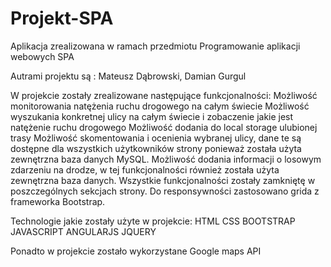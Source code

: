 # Projekt-SPA
Aplikacja zrealizowana w ramach przedmiotu Programowanie aplikacji webowych SPA


Autrami projektu są : Mateusz Dąbrowski, Damian Gurgul

W projekcie zostały zrealizowane następujące  funkcjonalności:
Możliwość monitorowania natężenia ruchu drogowego na całym świecie
Możliwość wyszukania konkretnej ulicy na całym świecie i zobaczenie jakie jest natężenie ruchu drogowego
Możliwość dodania do local storage ulubionej trasy
Możliwość skomentowania i ocenienia wybranej ulicy, dane te są dostępne dla wszystkich użytkowników strony ponieważ została użyta zewnętrzna baza danych MySQL.
Możliwość dodania informacji o losowym zdarzeniu na drodze, w tej funkcjonalności również została użyta zewnętrzna baza danych. Wszystkie funkcjonalności zostały zamkniętę w poszczególnych sekcjach strony.
Do responsywności zastosowano grida z frameworka Bootstrap.

Technologie jakie zostały użyte w projekcie:
HTML
CSS
BOOTSTRAP
JAVASCRIPT
ANGULARJS
JQUERY



Ponadto w projekcie zostało wykorzystane Google maps API